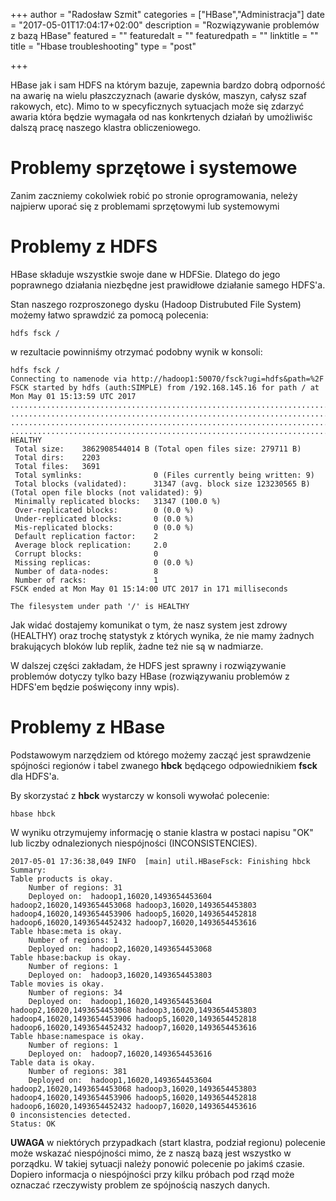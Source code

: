 +++
author = "Radosław Szmit"
categories = ["HBase","Administracja"]
date = "2017-05-01T17:04:17+02:00"
description = "Rozwiązywanie problemów z bazą HBase"
featured = ""
featuredalt = ""
featuredpath = ""
linktitle = ""
title = "Hbase troubleshooting"
type = "post"

+++

HBase jak i sam HDFS na którym bazuje, zapewnia bardzo dobrą odporność na awarię na wielu płaszczyznach (awarie dysków, maszyn, całysz szaf rakowych, etc). Mimo to w specyficznych sytuacjach może się zdarzyć awaria która będzie wymagała od nas konkrtenych działań by umożliwiśc dalszą pracę naszego klastra obliczeniowego.

# Problemy sprzętowe i systemowe

Zanim zaczniemy cokolwiek robić po stronie oprogramowania, neleży najpierw uporać się z problemami sprzętowymi lub systemowymi

# Problemy z HDFS

HBase składuje wszystkie swoje dane w HDFSie. Dlatego do jego poprawnego działania niezbędne jest prawidłowe działanie samego HDFS'a.

Stan naszego rozproszonego dysku (Hadoop Distrubuted File System) możemy łatwo sprawdzić za pomocą polecenia:

~~~shell
hdfs fsck /
~~~

w rezultacie powinniśmy otrzymać podobny wynik w konsoli:
~~~shell
hdfs fsck /
Connecting to namenode via http://hadoop1:50070/fsck?ugi=hdfs&path=%2F
FSCK started by hdfs (auth:SIMPLE) from /192.168.145.16 for path / at Mon May 01 15:13:59 UTC 2017
....................................................................................................
....................................................................................................
....................................................................................................
...........................................................................................Status: HEALTHY
 Total size:    3862908544014 B (Total open files size: 279711 B)
 Total dirs:    2203
 Total files:   3691
 Total symlinks:                0 (Files currently being written: 9)
 Total blocks (validated):      31347 (avg. block size 123230565 B) (Total open file blocks (not validated): 9)
 Minimally replicated blocks:   31347 (100.0 %)
 Over-replicated blocks:        0 (0.0 %)
 Under-replicated blocks:       0 (0.0 %)
 Mis-replicated blocks:         0 (0.0 %)
 Default replication factor:    2
 Average block replication:     2.0
 Corrupt blocks:                0
 Missing replicas:              0 (0.0 %)
 Number of data-nodes:          8
 Number of racks:               1
FSCK ended at Mon May 01 15:14:00 UTC 2017 in 171 milliseconds

The filesystem under path '/' is HEALTHY
~~~

Jak widać dostajemy komunikat o tym, że nasz system jest zdrowy (HEALTHY) oraz trochę statystyk z których wynika, że nie mamy żadnych brakujących bloków lub replik, żadne też nie są w nadmiarze.

W dalszej części zakładam, że HDFS jest sprawny i rozwiązywanie problemów dotyczy tylko bazy HBase (rozwiązywaniu problemów z HDFS'em będzie poświęcony inny wpis).

# Problemy z HBase

Podstawowym narzędziem od którego możemy zacząć jest sprawdzenie spójności regionów i tabel zwanego **hbck** będącego odpowiednikiem **fsck** dla HDFS'a.

By skorzystać z **hbck** wystarczy w konsoli wywołać polecenie:
~~~shell
hbase hbck
~~~

W wyniku otrzymujemy informację o stanie klastra w postaci napisu "OK" lub liczby odnalezionych niespójności (INCONSISTENCIES).

~~~shell
2017-05-01 17:36:38,049 INFO  [main] util.HBaseFsck: Finishing hbck
Summary:
Table products is okay.
    Number of regions: 31
    Deployed on:  hadoop1,16020,1493654453604 hadoop2,16020,1493654453068 hadoop3,16020,1493654453803 hadoop4,16020,1493654453906 hadoop5,16020,1493654452818 hadoop6,16020,1493654452432 hadoop7,16020,1493654453616
Table hbase:meta is okay.
    Number of regions: 1
    Deployed on:  hadoop2,16020,1493654453068
Table hbase:backup is okay.
    Number of regions: 1
    Deployed on:  hadoop3,16020,1493654453803
Table movies is okay.
    Number of regions: 34
    Deployed on:  hadoop1,16020,1493654453604 hadoop2,16020,1493654453068 hadoop3,16020,1493654453803 hadoop4,16020,1493654453906 hadoop5,16020,1493654452818 hadoop6,16020,1493654452432 hadoop7,16020,1493654453616
Table hbase:namespace is okay.
    Number of regions: 1
    Deployed on:  hadoop7,16020,1493654453616
Table data is okay.
    Number of regions: 381
    Deployed on:  hadoop1,16020,1493654453604 hadoop2,16020,1493654453068 hadoop3,16020,1493654453803 hadoop4,16020,1493654453906 hadoop5,16020,1493654452818 hadoop6,16020,1493654452432 hadoop7,16020,1493654453616
0 inconsistencies detected.
Status: OK
~~~

**UWAGA** w niektórych przypadkach (start klastra, podział regionu) polecenie może wskazać niespójności mimo, że z naszą bazą jest wszystko w porządku. W takiej sytuacji należy ponowić polecenie po jakimś czasie. Dopiero informacja o niespójności przy kilku próbach pod rząd może oznaczać rzeczywisty problem ze spójnością naszych danych.



















